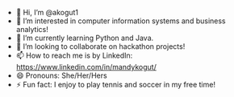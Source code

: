 - 👋 Hi, I’m @akogut1
- 👀 I’m interested in computer information systems and business analytics!
- 🌱 I’m currently learning Python and Java.
- 💞️ I’m looking to collaborate on hackathon projects!
- 📫 How to reach me is by LinkedIn: https://www.linkedin.com/in/mandykogut/
- 😄 Pronouns: She/Her/Hers
- ⚡ Fun fact: I enjoy to play tennis and soccer in my free time!

<!---
akogut1/akogut1 is a ✨ special ✨ repository because its `README.md` (this file) appears on your GitHub profile.
You can click the Preview link to take a look at your changes.
--->
